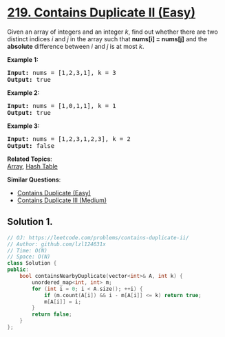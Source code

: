 # [219. Contains Duplicate II (Easy)](https://leetcode.com/problems/contains-duplicate-ii/)

<p>Given an array of integers and an integer <i>k</i>, find out whether there are two distinct indices <i>i</i> and <i>j</i> in the array such that <b>nums[i] = nums[j]</b> and the <b>absolute</b> difference between <i>i</i> and <i>j</i> is at most <i>k</i>.</p>

<div>
<p><strong>Example 1:</strong></p>

<pre><strong>Input: </strong>nums = <span id="example-input-1-1">[1,2,3,1]</span>, k = <span id="example-input-1-2">3</span>
<strong>Output: </strong><span id="example-output-1">true</span>
</pre>

<div>
<p><strong>Example 2:</strong></p>

<pre><strong>Input: </strong>nums = <span id="example-input-2-1">[1,0,1,1]</span>, k = <span id="example-input-2-2">1</span>
<strong>Output: </strong><span id="example-output-2">true</span>
</pre>

<div>
<p><strong>Example 3:</strong></p>

<pre><strong>Input: </strong>nums = <span id="example-input-3-1">[1,2,3,1,2,3]</span>, k = <span id="example-input-3-2">2</span>
<strong>Output: </strong><span id="example-output-3">false</span>
</pre>
</div>
</div>
</div>


**Related Topics**:  
[Array](https://leetcode.com/tag/array/), [Hash Table](https://leetcode.com/tag/hash-table/)

**Similar Questions**:
* [Contains Duplicate (Easy)](https://leetcode.com/problems/contains-duplicate/)
* [Contains Duplicate III (Medium)](https://leetcode.com/problems/contains-duplicate-iii/)

## Solution 1.

```cpp
// OJ: https://leetcode.com/problems/contains-duplicate-ii/
// Author: github.com/lzl124631x
// Time: O(N)
// Space: O(N)
class Solution {
public:
    bool containsNearbyDuplicate(vector<int>& A, int k) {
        unordered_map<int, int> m;
        for (int i = 0; i < A.size(); ++i) {
            if (m.count(A[i]) && i - m[A[i]] <= k) return true;
            m[A[i]] = i;
        }
        return false;
    }
};
```